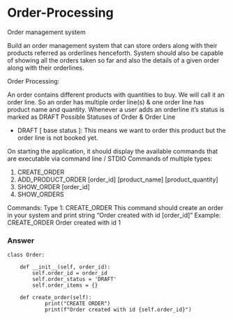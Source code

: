 # Order-Processing
Order management system

Build an order management system that can store orders along with their products
referred as orderlines henceforth. System should also be capable of showing all the
orders taken so far and also the details of a given order along with their orderlines.


Order Processing:

An order contains different products with quantities to buy. We will call it an order line. So an
order has multiple order line(s) & one order line has product name and quantity.
Whenever a user adds an orderline it’s status is marked as DRAFT
Possible Statuses of Order & Order Line
- DRAFT [ base status ]: This means we want to order this product but the order line is not
booked yet.

On starting the application, it should display the available commands that
are executable via command line / STDIO
Commands of multiple types:
1. CREATE_ORDER
2. ADD_PRODUCT_ORDER [order_id] [product_name] [product_quantity]
3. SHOW_ORDER [order_id]
4. SHOW_ORDERS


Commands:
Type 1: CREATE_ORDER
This command should create an order in your system and print string “Order created with id
[order_id]”
Example:
CREATE_ORDER
Order created with id 1


### Answer
```
class Order:
    
    def __init__(self, order_id):
        self.order_id = order_id
        self.order_status = 'DRAFT'
        self.order_items = {}

    def create_order(self):
            print("CREATE ORDER")
            print(f"Order created with id {self.order_id}")


```

